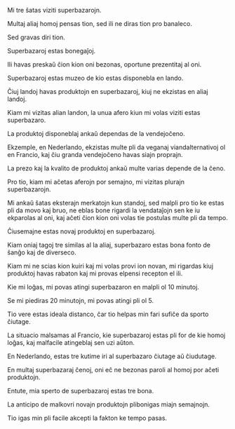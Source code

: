 

Mi tre ŝatas viziti superbazarojn.

Multaj aliaj homoj pensas tion, sed ili ne diras tion pro banaleco.

Sed gravas diri tion.

Superbazaroj estas bonegaĵoj.

Ili havas preskaŭ ĉion kion oni bezonas, oportune prezentitaj al oni.

Superbazaroj estas muzeo de kio estas disponebla en lando.

Ĉiuj landoj havas produktojn en superbazaroj, kiuj ne ekzistas en aliaj landoj.

Kiam mi vizitas alian landon, la unua afero kiun mi volas viziti estas superbazaro.

La produktoj disponeblaj ankaŭ dependas de la vendejoĉeno.

Ekzemple, en Nederlando, ekzistas multe pli da veganaj viandalternativoj ol en Francio, kaj ĉiu granda vendejoĉeno havas siajn proprajn.

La prezo kaj la kvalito de produktoj ankaŭ multe varias depende de la ĉeno.

Pro tio, kiam mi aĉetas aferojn por semajno, mi vizitas plurajn superbazarojn.

Mi ankaŭ ŝatas eksterajn merkatojn kun standoj, sed malpli pro tio ke estas pli da movo kaj bruo, ne eblas bone rigardi la vendataĵojn sen ke iu ekparolas al oni, kaj aĉeti ĉion kion oni volas tie postulas multe pli da tempo.

Ĉiusemajne estas novaj produktoj en superbazaroj.

Kiam oniaj tagoj tre similas al la aliaj, superbazaro estas bona fonto de ŝanĝo kaj de diverseco.

Kiam mi ne scias kion kuiri kaj mi volas provi ion novan, mi rigardas kiuj produktoj havas rabaton kaj mi provas elpensi recepton el ili.

Kie mi loĝas, mi povas atingi superbazaron en malpli ol 10 minutoj.

Se mi piediras 20 minutojn, mi povas atingi pli ol 5.

Tio vere estas ideala distanco, ĉar tio helpas min fari sufiĉe da sporto ĉiutage.

La situacio malsamas al Francio, kie superbazaroj estas pli for de kie homoj loĝas, kaj malfacile atingeblaj sen uzi aŭton.

En Nederlando, estas tre kutime iri al superbazaro ĉiutage aŭ ĉiudutage.

En multaj superbazaraj ĉenoj, oni eĉ ne bezonas paroli al homoj por aĉeti produktojn.

Entute, mia sperto de superbazaroj estas tre bona.

La anticipo de malkovri novajn produktojn plibonigas miajn semajnojn.

Tio igas min pli facile akcepti la fakton ke tempo pasas.